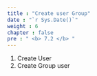 ```yaml
---
title : "Create user Group"
date : "`r Sys.Date()`"
weight : 6
chapter : false
pre : " <b> 7.2 </b> "
---
```


1. Create User
2. Create Group user
